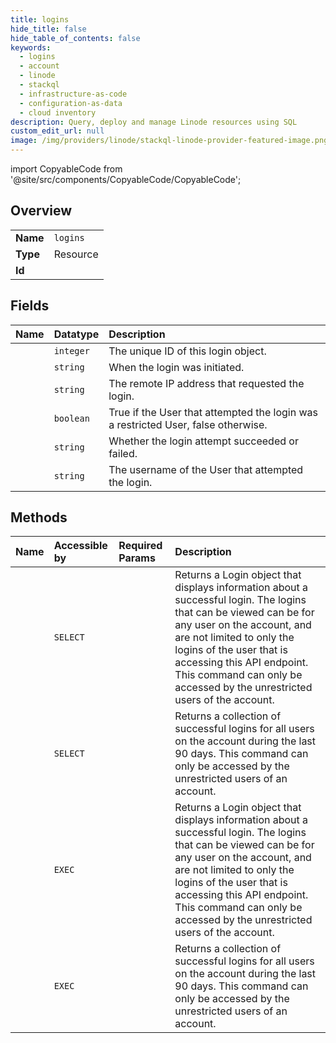 ```yaml
---
title: logins
hide_title: false
hide_table_of_contents: false
keywords:
  - logins
  - account
  - linode    
  - stackql
  - infrastructure-as-code
  - configuration-as-data
  - cloud inventory
description: Query, deploy and manage Linode resources using SQL
custom_edit_url: null
image: /img/providers/linode/stackql-linode-provider-featured-image.png
---
```


import CopyableCode from '@site/src/components/CopyableCode/CopyableCode';




## Overview
<table><tbody>
<tr><td><b>Name</b></td><td><code>logins</code></td></tr>
<tr><td><b>Type</b></td><td>Resource</td></tr>
<tr><td><b>Id</b></td><td><CopyableCode code="linode.account.logins" /></td></tr>
</tbody></table>

## Fields
| Name | Datatype | Description |
|:-----|:---------|:------------|
| <CopyableCode code="id" /> | `integer` | The unique ID of this login object.<br /> |
| <CopyableCode code="datetime" /> | `string` | When the login was initiated.<br /> |
| <CopyableCode code="ip" /> | `string` | The remote IP address that requested the login.<br /> |
| <CopyableCode code="restricted" /> | `boolean` | True if the User that attempted the login was a restricted User, false otherwise.<br /> |
| <CopyableCode code="status" /> | `string` | Whether the login attempt succeeded or failed.<br /> |
| <CopyableCode code="username" /> | `string` | The username of the User that attempted the login.<br /> |
## Methods
| Name | Accessible by | Required Params | Description |
|:-----|:--------------|:----------------|:------------|
| <CopyableCode code="getAccountLogin" /> | `SELECT` | <CopyableCode code="loginId" /> | Returns a Login object that displays information about a successful login. The logins that can be viewed can be for any user on the account, and are not limited to only the logins of the user that is accessing this API endpoint. This command can only be accessed by the unrestricted users of the account.<br /> |
| <CopyableCode code="getAccountLogins" /> | `SELECT` |  | Returns a collection of successful logins for all users on the account during the last 90 days. This command can only be accessed by the unrestricted users of an account.<br /> |
| <CopyableCode code="_getAccountLogin" /> | `EXEC` | <CopyableCode code="loginId" /> | Returns a Login object that displays information about a successful login. The logins that can be viewed can be for any user on the account, and are not limited to only the logins of the user that is accessing this API endpoint. This command can only be accessed by the unrestricted users of the account.<br /> |
| <CopyableCode code="_getAccountLogins" /> | `EXEC` |  | Returns a collection of successful logins for all users on the account during the last 90 days. This command can only be accessed by the unrestricted users of an account.<br /> |
